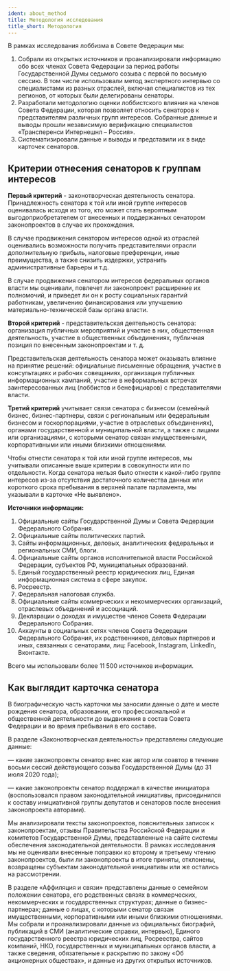 ```yaml
---
ident: about_method
title: Методология исследования 
title_short: Методология
---
```


В рамках исследования лоббизма в Совете Федерации мы: 

1. Собрали из открытых источников и проанализировали информацию обо всех членах Совета Федерации за период работы Государственной Думы седьмого созыва с первой по восьмую сессию. В том числе использовали метод экспертного интервью со специалистами из разных отраслей, включая специалистов из тех регионов, от которых были делегированы сенаторы.
2. Разработали методологию оценки лоббистского влияния на членов Совета Федерации, которая позволяет относить сенаторов к представителям различных групп интересов. Собранные данные и выводы прошли независимую верификацию специалистов «Трансперенси Интернешнл – Россия».
3. Систематизировали данные и выводы и представили их в виде карточек сенаторов.

## Критерии отнесения сенаторов к группам интересов

**Первый критерий** - законотворческая деятельность сенатора. Принадлежность сенатора к той или иной группе интересов оценивалась исходя из того, кто может стать вероятным выгодоприобретателем от внесенных и поддержанных сенатором законопроектов в случае их прохождения.

В случае продвижения сенатором интересов одной из отраслей оценивались возможности получить представителями отрасли дополнительную прибыль, налоговые преференции, иные преимущества, а также снизить издержки, устранить административные барьеры и т.д.

В случае продвижения сенатором интересов федеральных органов власти мы оценивали, повлечет ли законопроект расширение их полномочий, и приведет ли он к росту социальных гарантий работникам, увеличению финансирования или улучшению материально-технической базы органа власти.

**Второй критерий** - представительская деятельность сенатора: организация публичных мероприятий и участие в них, общественная деятельность, участие в общественных объединениях, публичная позиция по внесенным законопроектам и т. д.

Представительская деятельность сенатора может оказывать влияние на принятие решений: официальные письменные обращения, участие в консультациях и рабочих совещаниях, организация публичных информационных кампаний, участие в неформальных встречах заинтересованных лиц (лоббистов и бенефициаров) с представителями власти.

**Третий критерий** учитывает связи сенатора с бизнесом (семейный бизнес, бизнес-партнеры, связи с региональным или федеральным бизнесом и госкорпорациями, участие в отраслевых объединениях), органами государственной и муниципальной власти, а также с лицами или организациями, с которыми сенатор связан имущественными, корпоративными или иными близкими отношениями.

Чтобы отнести сенатора к той или иной группе интересов, мы учитывали описанные выше критерии в совокупности или по отдельности. Когда сенатора нельзя было отнести к какой-либо группе интересов из-за отсутствия достаточного количества данных или короткого срока пребывания в верхней палате парламента, мы указывали в карточке «Не выявлено».

**Источники информации:** 
1. Официальные сайты Государственной Думы и Совета Федерации Федерального Собрания.
2. Официальные сайты политических партий.
3. Сайты информационных, деловых, аналитических федеральных и региональных СМИ, блоги.
4. Официальные сайты органов исполнительной власти Российской Федерации, субъектов РФ, муниципальных образований.
5. Единый государственный реестр юридических лиц, Единая информационная система в сфере закупок.
6. Росреестр.
7. Федеральная налоговая служба.
8. Официальные сайты коммерческих и некоммерческих организаций, отраслевых объединений и ассоциаций.
9. Декларации о доходах и имуществе членов Совета Федерации Федерального Собрания.
10. Аккаунты в социальных сетях членов Совета Федерации Федерального Собрания, их родственников, деловых партнеров и иных, связанных с сенаторами, лиц: Facebook, Instagram, LinkedIn, Вконтакте.

Всего мы использовали более 11 500 источников информации.

## Как выглядит карточка сенатора

В биографическую часть карточки мы заносили данные о дате и месте рождения сенатора, образовании, его профессиональной и общественной деятельности до выдвижения в состав Совета Федерации и во время пребывания в его составе.

В разделе «Законотворческая деятельность» представлены следующие данные:

— какие законопроекты сенатор внес как автор или соавтор в течение восьми сессий действующего созыва Государственной Думы (до 31 июля 2020 года);

— какие законопроекты сенатор поддержал в качестве инициатора (воспользовался правом законодательной инициативы, присоединился к составу инициативной группы депутатов и сенаторов после внесения законопроекта авторами).

Мы анализировали тексты законопроектов, пояснительных записок к законопроектам, отзывы Правительства Российской Федерации и комитетов Государственной Думы, представленные на сайте системы обеспечения законодательной деятельности. В рамках исследования мы не оценивали внесенные поправки ко второму и третьему чтению законопроектов, были ли законопроекты в итоге приняты, отклонены, возвращены субъектам законодательной инициативы или же остались на рассмотрении.

В разделе «Аффиляция и связи» представлены данные о семейном положении сенатора, его родственных связях в коммерческих, некоммерческих и государственных структурах; данные о бизнес-партнерах; данные о лицах, с которыми сенатор связан имущественными, корпоративными или иными близкими отношениями. Мы собрали и проанализировали данные из официальных биографий, публикаций в СМИ (аналитические справки, интервью), Единого государственного реестра юридических лиц, Росреестра, сайтов компаний, НКО, государственных и муниципальных органов власти, а также сведения, обязательные к раскрытию по закону «Об акционерных обществах», и данные из других открытых источников.
